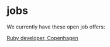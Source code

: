 jobs
====

We currently have these open job offers:

[Ruby developer, Copenhagen](https://github.com/preadly/jobs/blob/master/ruby_developer.md)

